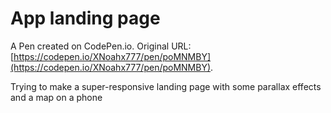 # App landing page

A Pen created on CodePen.io. Original URL: [https://codepen.io/XNoahx777/pen/poMNMBY](https://codepen.io/XNoahx777/pen/poMNMBY).

Trying to make a super-responsive landing page with some parallax effects and a map on a phone